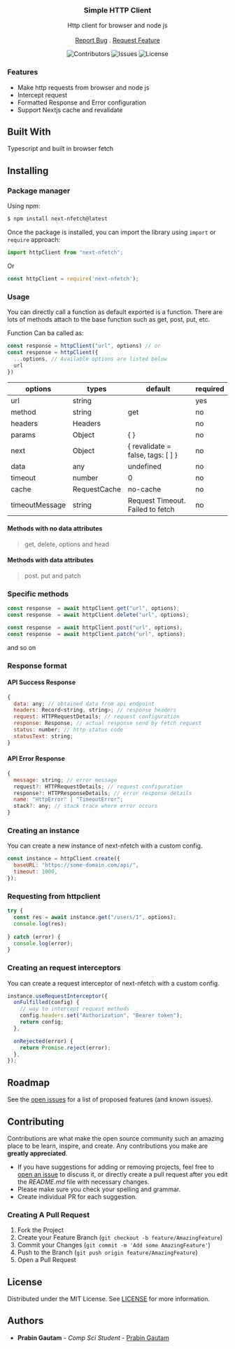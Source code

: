 <br/>
<p align="center">
  <h3 align="center">Simple HTTP Client</h3>

  <p align="center">
    Http client for browser and node js
    <br/>
    <br/>
    <a href="https://github.com/PrabeenGautam/next-nfetch/issues">Report Bug</a>
    .
    <a href="https://github.com/PrabeenGautam/next-nfetch/issues">Request Feature</a>
  </p>
</p>

<div align="center">

![Contributors](https://img.shields.io/github/contributors/PrabeenGautam/next-nfetch?color=dark-green) ![Issues](https://img.shields.io/github/issues/PrabeenGautam/next-nfetch) ![License](https://img.shields.io/github/license/PrabeenGautam/next-nfetch)

</div>

### Features

- Make http requests from browser and node js
- Intercept request
- Formatted Response and Error configuration
- Support Nextjs cache and revalidate

## Built With

Typescript and built in browser fetch

## Installing

### Package manager

Using npm:

```bash
$ npm install next-nfetch@latest
```

Once the package is installed, you can import the library using `import` or `require` approach:

```js
import httpClient from "next-nfetch";
```

Or

```js
const httpClient = require('next-nfetch');
```

### Usage

You can directly call a function as default exported is a function. There are lots of methods attach to the base function such as get, post, put, etc. 

Function Can ba called as:

```js
const response = httpClient("url", options) // or
const response = httpClient({
  ...options, // Available options are listed below
  url
})
```

| options | types | default | required
|----------------|------------------------------------------------------------------------|----------------------------------------------|----|
| url            | string        |                                       | yes                                 
| method         | string        | get                                   | no
| headers        | Headers       |                                       | no
| params         | Object        | { }                                   | no
| next           | Object        | { revalidate = false, tags: [ ] }     | no
| data           | any           | undefined                             | no                            
| timeout        | number        | 0                                     | no                                         
| cache          | RequestCache  | no-cache                              | no
| timeoutMessage | string        | Request Timeout. Failed to fetch      | no   


#### Methods with no data attributes
> get, delete, options and head

#### Methods with data attributes
> post. put and patch

### Specific methods

```js
const response  = await httpClient.get("url", options);
const response  = await httpClient.delete("url", options);

const response  = await httpClient.post("url", options);
const response  = await httpClient.patch("url", options);
```

and so on

### Response format
#### API Success Response

```js
{
  data: any; // obtained data from api endpoint
  headers: Record<string, string>; // response headers
  request: HTTPRequestDetails; // request configuration
  response: Response; // actual response send by fetch request
  status: number; // http status code
  statusText: string;
}
```

#### API Error Response

```js
{
  message: string; // error message
  request?: HTTPRequestDetails; // request configuration
  response?: HTTPResponseDetails; // error response details
  name: "HttpError" | "TimeoutError";
  stack?: any; // stack trace where error occurs
}
```

### Creating an instance

You can create a new instance of next-nfetch with a custom config.

```js
const instance = httpClient.create({
  baseURL: "https://some-domain.com/api/",
  timeout: 1000,
});
```

### Requesting from httpclient

```js
try {
  const res = await instance.get("/users/1", options);
  console.log(res);
  
} catch (error) {
  console.log(error);
}
```

### Creating an request interceptors

You can create a request interceptor of next-nfetch with a custom config.

```js
instance.useRequestInterceptor({
  onFulfilled(config) {
    // way to intercept request methods
    config.headers.set("Authorization", "Bearer token");
    return config;
  },

  onRejected(error) {
    return Promise.reject(error);
  },
});
```

## Roadmap

See the [open issues](https://github.com/PrabeenGautam/next-nfetch/issues) for a list of proposed features (and known issues).

## Contributing

Contributions are what make the open source community such an amazing place to be learn, inspire, and create. Any contributions you make are **greatly appreciated**.

- If you have suggestions for adding or removing projects, feel free to [open an issue](https://github.com/PrabeenGautam/next-nfetch/issues/new) to discuss it, or directly create a pull request after you edit the _README.md_ file with necessary changes.
- Please make sure you check your spelling and grammar.
- Create individual PR for each suggestion.

### Creating A Pull Request

1. Fork the Project
2. Create your Feature Branch (`git checkout -b feature/AmazingFeature`)
3. Commit your Changes (`git commit -m 'Add some AmazingFeature'`)
4. Push to the Branch (`git push origin feature/AmazingFeature`)
5. Open a Pull Request

## License

Distributed under the MIT License. See [LICENSE](https://github.com/PrabeenGautam/next-nfetch/blob/main/LICENSE) for more information.

## Authors

- **Prabin Gautam** - _Comp Sci Student_ - [Prabin Gautam](https://github.com/PrabeenGautam/)
